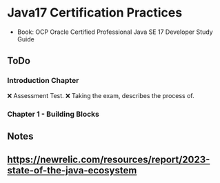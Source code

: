 # Java17 Certification Practices

- Book: OCP Oracle Certified Professional Java SE 17 Developer Study Guide

## ToDo

### Introduction Chapter
  ❌ Assessment Test.
	❌ Taking the exam, describes the process of.

### Chapter 1 - Building Blocks


## Notes

https://newrelic.com/resources/report/2023-state-of-the-java-ecosystem
- 
